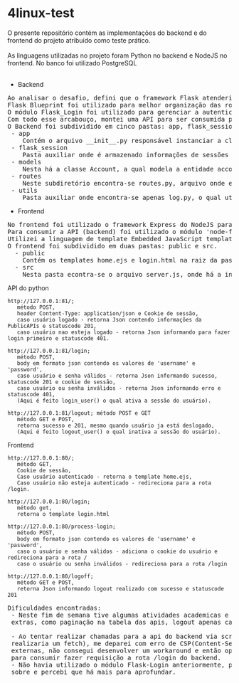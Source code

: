# 4linux-test

O presente repositório contém as implementações do backend e do frontend do projeto atribuído como teste prático.<br>
<br>
As linguagens utilizadas no projeto foram Python no backend e NodeJS no frontend. No banco foi utilizado PostgreSQL<br>
<br>
- Backend<br>
<pre>
Ao analisar o desafio, defini que o framework Flask atenderia as necessidades e utilizei deste microframework para desenvolver a aplicação.
Flask Blueprint foi utilizado para melhor organização das rotas, visando manter as rotas e a lógica delas apenas em um arquivo.
O módulo Flask_Login foi utilizado para gerenciar a autenticação do usuário no backend, o qual provê mecanismos para logar o usuario, deslogá-lo, verificar se está logado e proibir acesso a rotas que necessitem de autenticação (anotação @login_required sobre a definição das rotas).
Com todo esse arcabouço, montei uma API para ser consumida pela aplicação do front-end, definindo as seguintes rotas possíveis: /login; /logout e / (rota raiz, onde após autenticação do usuário é feito uma requisição para a url https://api.publicapis.org/entries e então retornando um Json contendo as informações de apis públicas)
O Backend foi subdividido em cinco pastas: app, flask_session, models, routes e utils.
 - app
    Contém o arquivo __init__.py responsável instanciar a classe Flask e fazer as configurações necessárias.
 - flask_session
    Pasta auxiliar onde é armazenado informações de sessões dos usuários, mantendo um registro das sessões válidas e as inativas.
 - models
    Nesta há a classe Account, a qual modela a entidade account do banco Postgres. Esta classe é utilizada também para realizar a lógica de autenticação.
 - routes
    Neste subdiretório encontra-se routes.py, arquivo onde encontra-se as rotas da aplicação e toda a lógica dentro delas.
 - utils
    Pasta auxiliar onde encontra-se apenas log.py, o qual utiliza o módulo logging para realizar logs no console.
</pre>
- Frontend<br>
<pre>
No frontend foi utilizado o framework Express do NodeJS para implementação da rota do frontend, onde cada uma realiza alguma atividade chave ou retorna um template.
Para consumir a API (backend) foi utilizado o módulo 'node-fetch' para realizar as requisições necessárias.
Utilizei a linguagem de template Embedded JavaScript templating (EJS) para gerar a tabela com as informações da PublicAPIs.
O frontend foi subdividido em duas pastas: public e src.
  - public 
    Contém os templates home.ejs e login.html na raiz da pasta public e mais duas subpastas, sendo elas css e js, para prover os estilos e scripts necessários. Por conta do escopo reduzido do projeto, foi necessário apenas um arquivo de css para a aplicação.
  - src
    Nesta pasta econtra-se o arquivo server.js, onde há a instanciação do framework Express e a definição das rotas do frontend.
</pre>
API do python
 ```
 http://127.0.0.1:81/; 
    método POST,
    header Content-Type: application/json e Cookie de sessão,
    caso usuário logado - retorna Json contendo informações da PublicAPIs e statuscode 201,
    caso usuário nao esteja logado - retorna Json informando para fazer login primeiro e statuscode 401.

http://127.0.0.1:81/login; 
    método POST,
    body em formato json contendo os valores de 'username' e 'password',
    caso usuário e senha válidos - retorna Json informando sucesso, statuscode 201 e cookie de sessão,
    caso usuário ou senha inválidos - retorna Json informando erro e statuscode 401,
    (Aqui é feito login_user() o qual ativa a sessão do usuário).

http://127.0.0.1:81/logout; método POST e GET  
    método GET e POST,
    retorna sucesso e 201, mesmo quando usuário ja está deslogado,
    (Aqui é feito logout_user() o qual inativa a sessão do usuário).
 ```

Frontend
 ```
 http://127.0.0.1:80/;
    método GET,
    Cookie de sessão,
    Caso usuário autenticado - retorna o template home.ejs,
    Caso usuário não esteja autenticado - redireciona para a rota /login.
    
 http://127.0.0.1:80/login; 
    método get,
    retorna o template login.html
 
 http://127.0.0.1:80/process-login; 
    método POST,
    body em formato json contendo os valores de 'username' e 'password',
    caso o usuário e senha válidos - adiciona o cookie do usuário e redireciona para a rota /  
    caso o usuário ou senha inválidos - redireciona para a rota /login
    
 http://127.0.0.1:80/logoff;   
    método GET e POST,
    retorna Json informando logout realizado com sucesso e statuscode 201
 ```
<pre>
Dificuldades encontradas:
 - Neste fim de semana tive algumas atividades academicas e não tive condição de implementar algumas funcionalidades 
 extras, como paginação na tabela das apis, logout apenas caso usuário esteja logado, entre outras.
 
 - Ao tentar realizar chamadas para a api do backend via script na página de login (evento de click em botão de login
 realizaria um fetch), me deparei com erro de CSP(Content-Security-Policy), o qual impedia chamadas a referências 
 externas, não consegui desenvolver um workaround e então optei por criar uma rota no frontend '/process-login' 
 para consumir fazer requisição a rota /login do backend.
 - Não havia utilizado o módulo Flask-Login anteriormente, passei um tempo lendo a documentação para aprender o básico 
 sobre e percebi que há mais para aprofundar.
            
</pre>      
